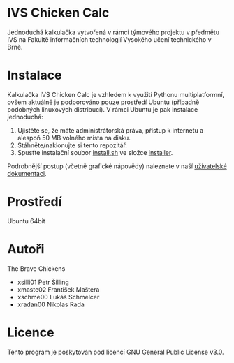 # IVS Chicken Calc
Jednoduchá kalkulačka vytvořená v rámci týmového projektu v předmětu IVS na Fakultě informačních technologií Vysokého učení technického v Brně.

# Instalace
Kalkulačka IVS Chicken Calc je vzhledem k využití Pythonu multiplatformní, ovšem aktuálně je podporováno pouze prostředí Ubuntu (případně podobných linuxových distribucí). V rámci Ubuntu je pak instalace jednoduchá:

 1. Ujistěte se, že máte administrátorská práva, přístup k internetu a alespoň 50 MB volného místa na disku.
 2. Stáhněte/naklonujte si tento repozitář.
 3. Spusťte instalační soubor [install.sh](https://github.com/PSilling/fit-ivs-2/blob/master/installer/install.sh) ve složce [installer](https://github.com/PSilling/fit-ivs-2/tree/master/installer).
 
 Podrobnější postup (včetně grafické nápovědy) naleznete v naší [uživatelské dokumentaci](https://github.com/PSilling/fit-ivs-2/blob/master/dokumentace.pdf).

# Prostředí
Ubuntu 64bit

# Autoři

The Brave Chickens
- xsilli01 Petr Šilling
- xmaste02 František Maštera
- xschme00 Lukáš Schmelcer
- xradan00 Nikolas Rada

# Licence

Tento program je poskytován pod licencí GNU General Public License v3.0.
